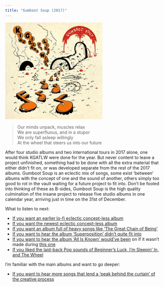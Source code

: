 ```yaml
---
title: "Gumboot Soup (2017)"
---
```


![album cover for Gumboot Soup](./cover.jpg)

> Our minds unpack, muscles relax  
> We are superfluous, and in a stupor  
> We only fall asleep willingly  
> At the wheel that steers us into our future

After four studio albums and two international tours in 2017 alone, one would think KGATLW were done for the year. But never content to leave a project unfinished, something had to be done with all the extra material that either didn’t fit on, or was developed separate from the rest of the 2017 albums. Gumboot Soup is an eclectic mix of songs, some exist ‘between’ albums with the concept of one and the sound of another, others simply too good to rot in the vault waiting for a future project to fit into. Don’t be fooled into thinking of these as B-sides, Gumboot Soup is the high quality culmination of the insane project to release five studio albums in one calendar year, arriving just in time on the 31st of December.

What to listen to next:

*   [If you want an earlier lo-fi eclectic concept-less album](../oddments)
*   [If you want the newest eclectic concept-less album](../omnium-gatherium)
*   [If you want an album full of heavy songs like ‘The Great Chain of Being’](../infest-the-rats-nest)
*   [If you want to hear the album ‘Superposition’ didn’t quite fit into](../polygondwanaland)
*   [If you want to hear the album ‘All Is Known’ would’ve been](../nonagon-infinity) on if it wasn’t made during [this one](../flying-microtonal-banana)
*   [If you liked the laid-back Pop sounds of Beginner’s Luck, I’m Sleepin’ In, and The Wheel](../changes)

I’m familiar with the main albums and want to go deeper:

*   [If you want to hear more songs that lend a ‘peak behind the curtain’ of the creative process](../demos1)
